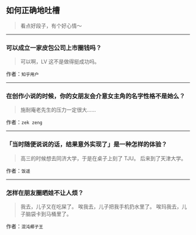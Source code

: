 ## 如何正确地吐槽

> 看点好段子，有个好心情～


 
---

### 可以成立一家皮包公司上市圈钱吗？

> 可以啊，LV 这不是做得挺成功吗。


作者：`知乎用户`

---

### 在创作小说的时候，你的女朋友会介意女主角的名字性格不是她么？

> 施耐庵老先生的压力一定很大……


作者：`zek zeng`

---

### 「当时随便说说的话，结果意外实现了」是一种怎样的体验？

> 高三的时候想去同济大学，于是在桌子上刻了 TJU。
> 后来到了天津大学。


作者：`饭遥`

---

### 怎样在朋友圈晒娃不让人烦？

> 我去，儿子又在吃屎了。
> 唉我去，儿子把我手机扔水里了。
> 唉玛我去，儿子脑袋卡到马桶里了。


作者：`混沌椰子王`